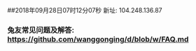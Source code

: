 ##2018年09月28日07时12分07秒 新址: 104.248.136.87
### 兔友常见问题及解答: https://github.com/wanggonging/d/blob/w/FAQ.md
